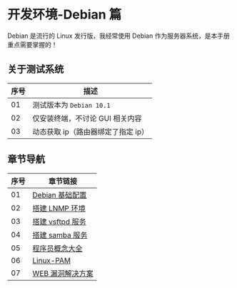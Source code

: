 # 开发环境-Debian 篇

Debian 是流行的 Linux 发行版，我经常使用 Debian 作为服务器系统，是本手册重点需要掌握的！

## 关于测试系统

| 序号 | 描述                               |
| ---- | ---------------------------------- |
| 01   | 测试版本为 `Debian 10.1`           |
| 02   | 仅安装终端，不讨论 GUI 相关内容    |
| 03   | 动态获取 ip（路由器绑定了指定 ip） |

## 章节导航

| 序号 | 章节链接                                    |
| ---- | ------------------------------------------- |
| 01   | [Debian 基础配置](./01-Debian基础配置.md)   |
| 02   | [搭建 LNMP 环境](./02-搭建lnmp环境.md)      |
| 03   | [搭建 vsftpd 服务](./03-搭建vsftpd服务.md)  |
| 04   | [搭建 samba 服务](./04-搭建samba服务.md)    |
| 05   | [程序员概念大全](./05-程序员概念大全.md)    |
| 06   | [Linux-PAM](./06-PAM.md)                    |
| 07   | [WEB 漏洞解决方案](./07-web漏洞解决方案.md) |
